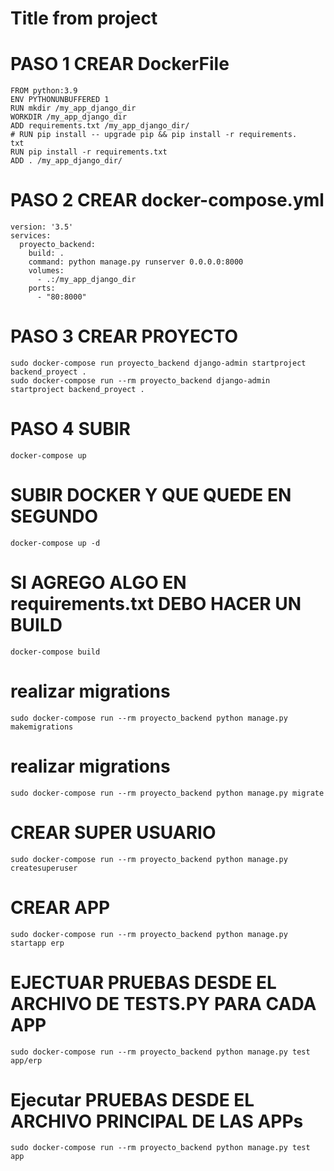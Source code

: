 # Title from project

# PASO 1 CREAR DockerFile

```
FROM python:3.9
ENV PYTHONUNBUFFERED 1
RUN mkdir /my_app_django_dir
WORKDIR /my_app_django_dir
ADD requirements.txt /my_app_django_dir/
# RUN pip install -- upgrade pip && pip install -r requirements.
txt
RUN pip install -r requirements.txt
ADD . /my_app_django_dir/
```
# PASO 2 CREAR docker-compose.yml
```
version: '3.5'
services:
  proyecto_backend:
    build: .
    command: python manage.py runserver 0.0.0.0:8000
    volumes:
      - .:/my_app_django_dir
    ports:
      - "80:8000"
```

# PASO 3 CREAR PROYECTO
```
sudo docker-compose run proyecto_backend django-admin startproject backend_proyect .
sudo docker-compose run --rm proyecto_backend django-admin startproject backend_proyect .
```
# PASO  4 SUBIR
``` 
docker-compose up
```
# SUBIR DOCKER Y QUE QUEDE EN SEGUNDO
```
docker-compose up -d
```
# SI AGREGO ALGO EN requirements.txt DEBO HACER UN BUILD
```
docker-compose build
```
# realizar migrations
```
sudo docker-compose run --rm proyecto_backend python manage.py makemigrations
```
# realizar migrations
```
sudo docker-compose run --rm proyecto_backend python manage.py migrate
```
# CREAR SUPER USUARIO
```
sudo docker-compose run --rm proyecto_backend python manage.py createsuperuser
```
# CREAR APP
```
sudo docker-compose run --rm proyecto_backend python manage.py startapp erp
```
# EJECTUAR PRUEBAS DESDE EL ARCHIVO DE TESTS.PY PARA CADA APP
```
sudo docker-compose run --rm proyecto_backend python manage.py test app/erp
```
# Ejecutar PRUEBAS DESDE EL ARCHIVO PRINCIPAL DE LAS APPs
```
sudo docker-compose run --rm proyecto_backend python manage.py test app
```